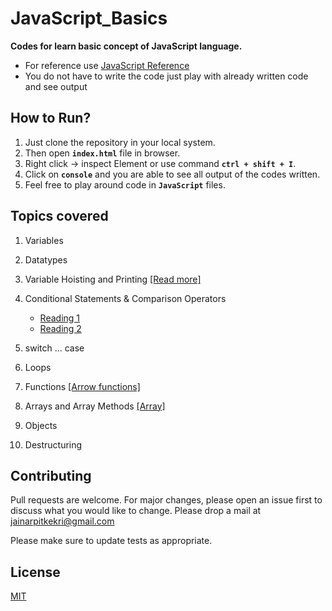
# JavaScript_Basics

__Codes for learn basic concept of JavaScript language.__

- For reference use [JavaScript Reference](https://github.com/arpitkekri/JavaScript_Basics/blob/master/JavaScript%20Reference.pdf)
- You do not have to write the code just play with already written code and see output

## How to Run?
1. Just clone the repository in your local system.
2. Then open **```index.html```** file in browser.
3. Right click -> inspect Element or use command **```ctrl + shift + I```**.
4. Click on **```console```** and you are able to see all output of the codes written.
5. Feel free to play around code in **```JavaScript```** files. 

## Topics covered
1. Variables

2. Datatypes

3. Variable Hoisting and Printing [[Read more]](https://scotch.io/tutorials/understanding-hoisting-in-javascript)

4. Conditional Statements & Comparison Operators
    - [Reading 1](https://www.codementor.io/@thinker3197/avoid-common-pitfalls-in-javascript-u0hzz2nfw)
    - [Reading 2](https://developer.mozilla.org/en-US/docs/Web/JavaScript/Equality_comparisons_and_sameness)

5. switch ... case

6. Loops

7. Functions [[Arrow functions]](https://developer.mozilla.org/en-US/docs/Web/JavaScript/Reference/Functions/Arrow_functions)

8. Arrays and Array Methods [[Array]](https://developer.mozilla.org/en-US/docs/Web/JavaScript/Reference/Global_Objects/Array)

9. Objects

10. Destructuring

## Contributing
Pull requests are welcome. For major changes, please open an issue first to discuss what you would like to change. Please drop a mail at jainarpitkekri@gmail.com 

Please make sure to update tests as appropriate.

## License
[MIT](https://choosealicense.com/licenses/mit/)
